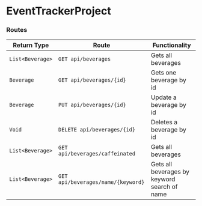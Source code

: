 # EventTrackerProject



### Routes

| Return Type    | Route                 | Functionality            |
|----------------|-----------------------|--------------------------|
| `List<Beverage>` |`GET api/beverages`| Gets all beverages   |
| `Beverage`       |`GET api/beverages/{id}`| Gets one beverage by id |
| `Beverage`       |`PUT api/beverages/{id}`| Update a beverage by id|
| `Void`       |`DELETE api/beverages/{id}`| Deletes a beverage by id|
| `List<Beverage>` |`GET api/beverages/caffeinated`| Gets all beverages   |
| `List<Beverage>` |`GET api/beverages/name/{keyword}`| Gets all beverages by keyword search of name   |
